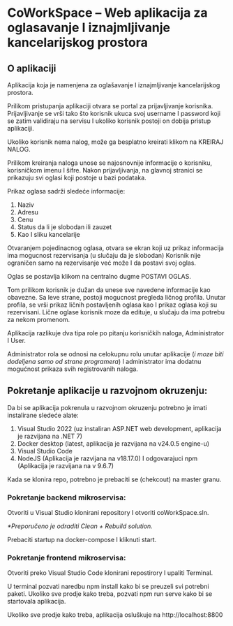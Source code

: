 # **CoWorkSpace – Web aplikacija za oglasavanje I iznajmljivanje kancelarijskog prostora**

## O aplikaciji

Aplikacija koja je namenjena za oglašavanje I iznajmljivanje kancelarijskog prostora.

Prilikom pristupanja aplikaciji otvara se portal za prijavljivanje korisnika.
Prijavljivanje se vrši tako što korisnik ukuca svoj username I password koji se zatim validiraju na servisu I ukoliko korisnik postoji on dobija pristup aplikaciji.

Ukoliko korisnik nema nalog, može ga besplatno kreirati klikom na KREIRAJ NALOG.

Prilikom kreiranja naloga unose se najosnovnije informacije o korisniku, korisničkom imenu I šifre.
Nakon prijavljivanja, na glavnoj stranici se prikazuju svi oglasi koji postoje u bazi podataka.

Prikaz oglasa sadrži sledeće informacije:
1. Naziv
2. Adresu
3. Cenu
4. Status da li je slobodan ili zauzet
5. Kao I sliku kancelarije

Otvaranjem pojedinacnog oglasa, otvara se ekran koji uz prikaz informacija ima mogucnost rezervisanja (u slučaju da je slobodan)
Korisnik nije ograničen samo na rezervisanje već može I da postavi svoj oglas.

Oglas se postavlja klikom na centralno dugme POSTAVI OGLAS.

Tom prilikom korisnik je dužan da unese sve navedene informacije kao obavezne.
Sa leve strane, postoji mogucnost pregleda ličnog profila.
Unutar profila, se vrši prikaz ličnih postavljenih oglasa kao I prikaz oglasa koji su rezervisani.
Lične oglase korisnik moze da edituje, u slučaju da ima potrebu za nekom promenom.

Aplikacija razlikuje dva tipa role po pitanju korisničkih naloga, Administrator I User.

Administrator rola se odnosi na celokupnu rolu unutar aplikacije (_i moze biti dodeljena samo od strane programera_) I administrator ima dodatnu mogućnost prikaza svih registrovanih naloga.

## Pokretanje aplikacije u razvojnom okruzenju:

Da bi se aplikacija pokrenula u razvojnom okruzenju potrebno je imati instalirane sledeće alate:
1.	Visual Studio 2022 (uz instaliran ASP.NET web development, aplikacija je razvijana na .NET 7)
2.	Docker desktop (latest, aplikacija je razvijana na v24.0.5 engine-u)
3.	Visual Studio Code
4.	NodeJS (Aplikacija je razvijana na v18.17.0) I odgovarajuci npm (Aplikacija je razvijana na v 9.6.7)

Kada se klonira repo, potrebno je prebaciti se (chekcout) na master granu.

### Pokretanje backend mikroservisa:

Otvoriti u Visual Studio klonirani repository I otvoriti coWorkSpace.sln.

_*Preporučeno je odraditi Clean + Rebuild solution._

Prebaciti startup na docker-compose I kliknuti start.

### Pokretanje frontend mikroservisa:
Otvoriti preko Visual Studio Code klonirani repostirory I upaliti Terminal.

U terminal pozvati naredbu npm install kako bi se preuzeli svi potrebni paketi. Ukoliko sve prodje kako treba, pozvati npm run serve kako bi se startovala aplikacija.

Ukoliko sve prodje kako treba, aplikacija osluškuje na http://localhost:8800
